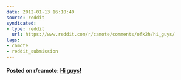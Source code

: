 ```yaml
---
date: 2012-01-13 16:10:40
source: reddit
syndicated:
- type: reddit
  url: https://www.reddit.com/r/camote/comments/ofk2h/hi_guys/
tags:
- camote
- reddit_submission
---
```


#### Posted on r/camote: [Hi guys!](https://reddit.com/r/camote/comments/ofk2h/hi_guys/)